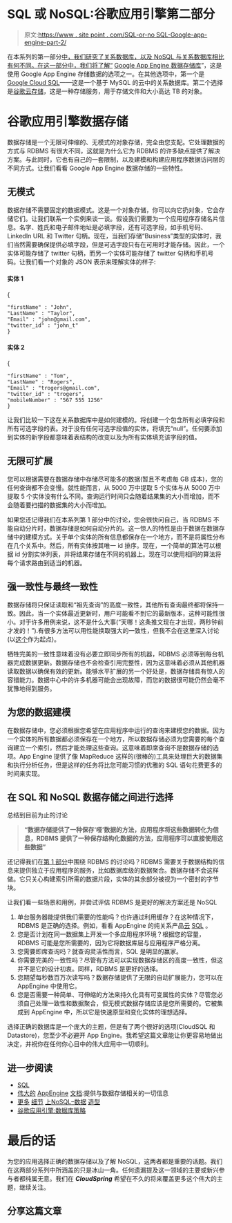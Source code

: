 # SQL 或 NoSQL:谷歌应用引擎第二部分

> 原文:[https://www . site point . com/SQL-or-no SQL-Google-app-engine-part-2/](https://www.sitepoint.com/sql-or-nosql-google-app-engine-part-2/)

在本系列的第一部分[中，我们研究了关系数据库，以及 NoSQL 与关系数据库相比有何不同。在这一部分中，我们将了解“](https://www.sitepoint.com/nosql-and-the-appengine-datastore/) [Google App Engine 数据存储库](https://developers.google.com/appengine/docs/python/datastore/overview)”，这是使用 Google App Engine 存储数据的选项之一。在其他选项中，第一个是[Google Cloud SQL](http://developers.google.com/cloud-sql/)——这是一个基于 MySQL 的云中的关系数据库。第二个选择是[谷歌云存储](https://cloud.google.com/products/cloud-storage)，这是一种存储服务，用于存储文件和大小高达 TB 的对象。

# 谷歌应用引擎数据存储

数据存储是一个无限可伸缩的、无模式的对象存储，完全由您支配。它处理数据的方式与 RDBMS 有很大不同，这就是为什么它为 RDBMS 的许多缺点提供了解决方案。与此同时，它也有自己的一套限制，以及建模和构建应用程序数据访问层的不同方式。让我们看看 Google App Engine 数据存储的一些特性。

## 无模式

数据存储不需要固定的数据模式。这是一个对象存储，你可以向它扔对象，它会存储它们。让我们联系一个实例来谈一谈。假设我们需要为一个应用程序存储名片信息。名字、姓氏和电子邮件地址是必填字段，还有可选字段，如手机号码、LinkedIn URL 和 Twitter 句柄。现在，当我们存储“Business”类型的实体时，我们当然需要确保提供必填字段，但是可选字段只有在可用时才能存储。因此，一个实体可能存储了 twitter 句柄，而另一个实体可能存储了 twitter 句柄和手机号码。让我们看一个对象的 JSON 表示来理解实体的样子:

#### 实体 1

{

```
"firstName" : "John",
"LastName" : "Taylor",
"Email" : "john@gmail.com",
"twitter_id" : "john_t"
}
```

#### 实体 2

{

```
"firstName" : "Tom",
"LastName" : "Rogers",
"Email" : "trogers@gmail.com",
"twitter_id" : "trogers",
"mobileNumber" : "567 555 1256"
}
```

让我们比较一下这在关系数据库中是如何建模的。将创建一个包含所有必填字段和所有可选字段的表。对于没有任何可选字段值的实体，将填充“null”。任何要添加到实体的新字段都意味着表结构的改变以及为所有实体填充该字段的值。

## 无限可扩展

您可以根据需要在数据存储中存储尽可能多的数据(暂且不考虑每 GB 成本)，您的任何查询都不会变慢。就性能而言，从 5000 万中提取 5 个实体与从 5000 万中提取 5 个实体没有什么不同。查询运行时间只会随着结果集的大小而增加，而不会随着要扫描的数据集的大小而增加。

如果您还记得我们在本系列第 1 部分中的讨论，您会很快问自己，当 RDBMS 不能自动分片时，数据存储是如何自动分片的。这一惊人的特性是由于数据在数据存储中的建模方式。关于单个实体的所有信息都保存在一个地方，而不是将属性分布在几个关系中。然后，所有实体按其唯一 id 排序。现在，一个简单的算法可以根据 id 分割实体列表，并将结果存储在不同的机器上。现在可以使用相同的算法将每个请求路由到适当的机器。

## 强一致性与最终一致性

数据存储将只保证读取和“祖先查询”的高度一致性，其他所有查询最终都将保持一致。因此，当一个实体最近更新时，用户可能看不到它的最新版本，这种可能性很小。对于许多用例来说，这不是什么大事(“天哪！这条推文现在才出现，两秒钟前才发的！”).有很多方法可以用性能换取强大的一致性，但我不会在这里深入讨论(以[这个](https://developers.google.com/appengine/docs/python/datastore/structuring_for_strong_consistency)作为起点)。

牺牲完美的一致性意味着没有必要立即同步所有的机器，RDBMS 必须等到每台机器完成数据更新。数据存储也不会检查引用完整性，因为这意味着必须从其他机器读取数据以确保有效的更新。能够水平扩展的另一个好处是，数据存储具有惊人的容错能力。数据中心中的许多机器可能会出现故障，而您的数据很可能仍然会毫不犹豫地得到服务。

## 为您的数据建模

在数据存储中，您必须根据您希望在应用程序中运行的查询来建模您的数据。因为一个实体的所有数据都必须保存在一个地方，所以数据存储必须为您需要的每个查询建立一个索引，然后才能处理这些查询。这意味着即席查询不是数据存储的选项。App Engine 提供了像 MapReduce 这样的(很棒的)工具来处理巨大的数据集和执行分析任务，但是这样的任务将比您可能习惯的优雅的 SQL 语句花费更多的时间来实现。

## 在 SQL 和 NoSQL 数据存储之间进行选择

总结到目前为止的讨论

> **“数据存储提供了一种保存‘哑’数据的方法，应用程序将这些数据转化为信息，RDBMS 提供了一种保存结构化数据的方法，应用程序可以直接使用这些数据”**

还记得我们在[第 1 部分](https://www.sitepoint.com/nosql-and-the-appengine-datastore/)中围绕 RDBMS 的讨论吗？RDBMS 需要关于数据结构的信息来提供独立于应用程序的服务，比如数据库级的数据聚合。数据存储不会这样做。它只关心构建索引所需的数据片段，实体的其余部分被视为一个密封的字节块。

让我们看一些场景和用例，并尝试评估 RDBMS 是更好的解决方案还是 NoSQL

1.  单台服务器能提供我们需要的性能吗？也许通过利用缓存？在这种情况下，RDBMS 是正确的选择。例如，看看 AppEngine 的纯关系产品[云](https://developers.google.com/cloud-sql/) [SQL](https://developers.google.com/cloud-sql/) 。
2.  您是否计划在同一数据集上开发一个多应用程序环境？根据您的容量，RDBMS 可能是您所需要的，因为它将数据库层与应用程序严格分离。
3.  您需要即席查询吗？就查询灵活性而言，SQL 是明显的赢家。
4.  你需要完美的一致性吗？尽管有方法可以实现数据存储区的高度一致性，但这并不是它的设计初衷。同样，RDBMS 是更好的选择。
5.  您期望每秒数百万次读写吗？数据存储提供了无限的自动扩展能力，您可以在 AppEngine 中使用它。
6.  您是否需要一种简单、可伸缩的方法来持久化具有可变属性的实体？尽管您必须自己处理一致性和数据聚合，但无模式数据存储应该是您所需要的。它被集成到 AppEngine 中，所以它是快速原型和变化实体的理想选择。

选择正确的数据库是一个庞大的主题，但是有了两个很好的选项(CloudSQL 和 Datastore)，您至少不必避开 App Engine。我希望这篇文章能让你更容易地做出决定，并祝你在任何你心目中的伟大应用中一切顺利。

## 进一步阅读

*   [SQL](http://www.youtube.com/watch?v=rRoy6I4gKWU&feature=g-vrec)
*   [伟大的](https://developers.google.com/appengine/docs/python/datastore/) [AppEngine](https://developers.google.com/appengine/docs/python/datastore/) [文档](https://developers.google.com/appengine/docs/python/datastore/):提供与数据存储相关的一切信息
*   [更多](http://highlyscalable.wordpress.com/2012/03/01/nosql-data-modeling-techniques/) [细节](http://highlyscalable.wordpress.com/2012/03/01/nosql-data-modeling-techniques/) [上](http://highlyscalable.wordpress.com/2012/03/01/nosql-data-modeling-techniques/)[NoSQL](http://highlyscalable.wordpress.com/2012/03/01/nosql-data-modeling-techniques/)[–](http://highlyscalable.wordpress.com/2012/03/01/nosql-data-modeling-techniques/)[数据](http://highlyscalable.wordpress.com/2012/03/01/nosql-data-modeling-techniques/) [造型](http://highlyscalable.wordpress.com/2012/03/01/nosql-data-modeling-techniques/)
*   [谷歌应用引擎:数据库策略](https://www.sitepoint.com/google-app-engine-database-strategies/)

# 最后的话

为您的应用选择正确的数据存储以及了解 NoSQL，这两者都是重要的话题。我们在这两部分系列中所涵盖的只是冰山一角。任何遗漏提及这一领域的主要或新兴参与者都纯属无意。我们在 ***CloudSpring*** 希望在不久的将来覆盖更多这个伟大的主题，继续关注。

## 分享这篇文章